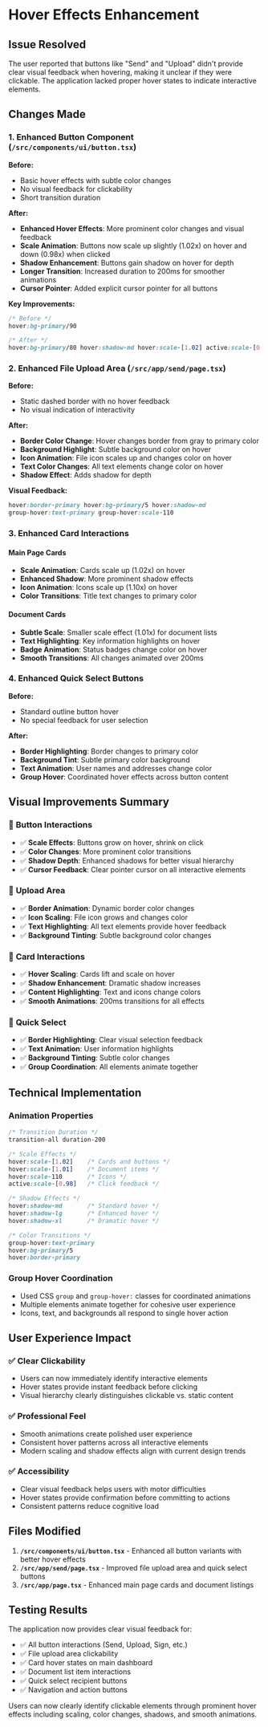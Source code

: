 # Hover Effects Enhancement

## Issue Resolved

The user reported that buttons like "Send" and "Upload" didn't provide clear visual feedback when hovering, making it unclear if they were clickable. The application lacked proper hover states to indicate interactive elements.

## Changes Made

### 1. Enhanced Button Component (`/src/components/ui/button.tsx`)

**Before:**
- Basic hover effects with subtle color changes
- No visual feedback for clickability
- Short transition duration

**After:**
- **Enhanced Hover Effects**: More prominent color changes and visual feedback
- **Scale Animation**: Buttons now scale up slightly (1.02x) on hover and down (0.98x) when clicked
- **Shadow Enhancement**: Buttons gain shadow on hover for depth
- **Longer Transition**: Increased duration to 200ms for smoother animations
- **Cursor Pointer**: Added explicit cursor pointer for all buttons

**Key Improvements:**
```css
/* Before */
hover:bg-primary/90

/* After */
hover:bg-primary/80 hover:shadow-md hover:scale-[1.02] active:scale-[0.98] dark:hover:bg-white/90
```

### 2. Enhanced File Upload Area (`/src/app/send/page.tsx`)

**Before:**
- Static dashed border with no hover feedback
- No visual indication of interactivity

**After:**
- **Border Color Change**: Hover changes border from gray to primary color
- **Background Highlight**: Subtle background color on hover
- **Icon Animation**: File icon scales up and changes color on hover
- **Text Color Changes**: All text elements change color on hover
- **Shadow Effect**: Adds shadow for depth

**Visual Feedback:**
```css
hover:border-primary hover:bg-primary/5 hover:shadow-md
group-hover:text-primary group-hover:scale-110
```

### 3. Enhanced Card Interactions

#### Main Page Cards
- **Scale Animation**: Cards scale up (1.02x) on hover
- **Enhanced Shadow**: More prominent shadow effects
- **Icon Animation**: Icons scale up (1.10x) on hover
- **Color Transitions**: Title text changes to primary color

#### Document Cards
- **Subtle Scale**: Smaller scale effect (1.01x) for document lists
- **Text Highlighting**: Key information highlights on hover
- **Badge Animation**: Status badges change color on hover
- **Smooth Transitions**: All changes animated over 200ms

### 4. Enhanced Quick Select Buttons

**Before:**
- Standard outline button hover
- No special feedback for user selection

**After:**
- **Border Highlighting**: Border changes to primary color
- **Background Tint**: Subtle primary color background
- **Text Animation**: User names and addresses change color
- **Group Hover**: Coordinated hover effects across button content

## Visual Improvements Summary

### 🎯 **Button Interactions**
- ✅ **Scale Effects**: Buttons grow on hover, shrink on click
- ✅ **Color Changes**: More prominent color transitions
- ✅ **Shadow Depth**: Enhanced shadows for better visual hierarchy
- ✅ **Cursor Feedback**: Clear pointer cursor on all interactive elements

### 🎯 **Upload Area**
- ✅ **Border Animation**: Dynamic border color changes
- ✅ **Icon Scaling**: File icon grows and changes color
- ✅ **Text Highlighting**: All text elements provide hover feedback
- ✅ **Background Tinting**: Subtle background color changes

### 🎯 **Card Interactions**
- ✅ **Hover Scaling**: Cards lift and scale on hover
- ✅ **Shadow Enhancement**: Dramatic shadow increases
- ✅ **Content Highlighting**: Text and icons change colors
- ✅ **Smooth Animations**: 200ms transitions for all effects

### 🎯 **Quick Select**
- ✅ **Border Highlighting**: Clear visual selection feedback
- ✅ **Text Animation**: User information highlights
- ✅ **Background Tinting**: Subtle color changes
- ✅ **Group Coordination**: All elements animate together

## Technical Implementation

### Animation Properties
```css
/* Transition Duration */
transition-all duration-200

/* Scale Effects */
hover:scale-[1.02]    /* Cards and buttons */
hover:scale-[1.01]    /* Document items */
hover:scale-110       /* Icons */
active:scale-[0.98]   /* Click feedback */

/* Shadow Effects */
hover:shadow-md       /* Standard hover */
hover:shadow-lg       /* Enhanced hover */
hover:shadow-xl       /* Dramatic hover */

/* Color Transitions */
group-hover:text-primary
hover:bg-primary/5
hover:border-primary
```

### Group Hover Coordination
- Used CSS `group` and `group-hover:` classes for coordinated animations
- Multiple elements animate together for cohesive user experience
- Icons, text, and backgrounds all respond to single hover action

## User Experience Impact

### ✅ **Clear Clickability**
- Users can now immediately identify interactive elements
- Hover states provide instant feedback before clicking
- Visual hierarchy clearly distinguishes clickable vs. static content

### ✅ **Professional Feel**
- Smooth animations create polished user experience
- Consistent hover patterns across all interactive elements
- Modern scaling and shadow effects align with current design trends

### ✅ **Accessibility**
- Clear visual feedback helps users with motor difficulties
- Hover states provide confirmation before committing to actions
- Consistent patterns reduce cognitive load

## Files Modified

1. **`/src/components/ui/button.tsx`** - Enhanced all button variants with better hover effects
2. **`/src/app/send/page.tsx`** - Improved file upload area and quick select buttons
3. **`/src/app/page.tsx`** - Enhanced main page cards and document listings

## Testing Results

The application now provides clear visual feedback for:
- ✅ All button interactions (Send, Upload, Sign, etc.)
- ✅ File upload area clickability
- ✅ Card hover states on main dashboard
- ✅ Document list item interactions
- ✅ Quick select recipient buttons
- ✅ Navigation and action buttons

Users can now clearly identify clickable elements through prominent hover effects including scaling, color changes, shadows, and smooth animations.
